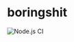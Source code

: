 # boringshit
![Node.js CI](https://github.com/CryptexDaddy/boringshit/workflows/Node.js%20CI/badge.svg?event=check_run)
